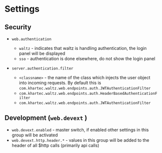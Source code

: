 
# Settings

## Security

* ```web.authentication```
  * ```waltz``` - indicates that waltz is handling authentication, the login panel will be displayed
  * ```sso``` - authentication is done elsewhere, do not show the login panel

* ```server.authentication.filter```
  * ```<classname>``` - the name of the class which injects the user object into incoming requests.
    By default this is ```com.khartec.waltz.web.endpoints.auth.JWTAuthenticationFilter```
  * ```com.khartec.waltz.web.endpoints.auth.HeaderBasedAuthenticationFilter```
  * ```com.khartec.waltz.web.endpoints.auth.JWTAuthenticationFilter```


## Development (```web.devext``` )

* ```web.devext.enabled``` - master switch, if enabled other settings in this group will be activated
* ```web.devext.http.header.*``` - values in this group will be added to the header of
    all $http calls (primarily api calls)

